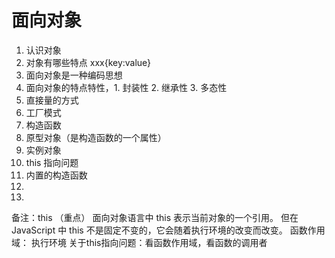 # 面向对象
1. 认识对象
2. 对象有哪些特点 xxx{key:value}
3. 面向对象是一种编码思想
4. 面向对象的特点特性，1. 封装性 2. 继承性 3. 多态性
5. 直接量的方式
6. 工厂模式
7. 构造函数
8. 原型对象（是构造函数的一个属性）
9. 实例对象
10. this 指向问题
11. 内置的构造函数
12. 
13. 










备注：this （重点）
面向对象语言中 this 表示当前对象的一个引用。
但在 JavaScript 中 this 不是固定不变的，它会随着执行环境的改变而改变。
函数作用域： 执行环境
关于this指向问题：看函数作用域，看函数的调用者